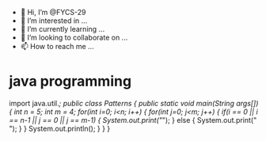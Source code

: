 - 👋 Hi, I’m @FYCS-29
- 👀 I’m interested in ...
- 🌱 I’m currently learning ...
- 💞️ I’m looking to collaborate on ...
- 📫 How to reach me ...

<!---
FYCS-29/FYCS-29 is a ✨ special ✨ repository because its `README.md` (this file) appears on your GitHub profile.
You can click the Preview link to take a look at your changes.
--->
<html>
<h1>java programming</h1>
</html>


import java.util.*;
public class Patterns {
   public static void main(String args[]) {
       int n = 5;
       int m = 4;
       for(int i=0; i<n; i++) {
           for(int j=0; j<m; j++) {
               if(i == 0 || i == n-1 || j == 0 || j == m-1) {
                   System.out.print("*");
               } else {
                   System.out.print(" ");
               }
           }
           System.out.println();
       }
   }
}
